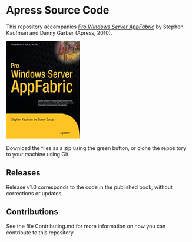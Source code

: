 # Apress Source Code

This repository accompanies [*Pro Windows Server AppFabric*](http://www.apress.com/9781430228172) by Stephen Kaufman and Danny Garber (Apress, 2010).

![Cover image](9781430228172.jpg)

Download the files as a zip using the green button, or clone the repository to your machine using Git.

## Releases

Release v1.0 corresponds to the code in the published book, without corrections or updates.

## Contributions

See the file Contributing.md for more information on how you can contribute to this repository.
